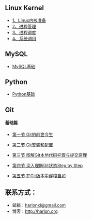 ## Linux Kernel

* [1、Linux内核准备](https://github.com/Harlonxl/Learning-Note/wiki/1、Linux内核准备)
* [2、进程管理](https://github.com/Harlonxl/Learning-Note/wiki/2、进程管理)
* [3、进程调度](https://github.com/Harlonxl/Learning-Note/wiki/3、进程调度)
* [4、系统调用](https://github.com/Harlonxl/Learning-Note/wiki/4、系统调用)

## MySQL

* [MySQL基础](https://github.com/Harlonxl/Learning-Note/blob/master/mysql/mysql.md)


## Python

* [Python基础](https://github.com/Harlonxl/Learning-Note/blob/master/python/python.md)

## Git
#### 基础篇

- [第一节 Git的前世今生](./git/git_1.md)

- [第二节 Git安装和配置](./git/git_2.md)
- [第三节 图解Git本地代码托管与提交原理](./git/git_3.md)
- [第四节 深入理解Git状态Step by Step](./git/git_4.md)
- [第五节 在Git版本中穿梭自如](./git/git_5.md)


## 联系方式：
- 邮箱：harlonxl@gmail.com
- 博客：http://harlon.org
